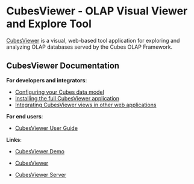 CubesViewer - OLAP Visual Viewer and Explore Tool
=================================================

[CubesViewer](https://github.com/jjmontesl/cubesviewer) is a visual, web-based tool application
for exploring and analyzing OLAP databases served by the Cubes OLAP Framework.


CubesViewer Documentation
-------------------------

**For developers and integrators**:

* [Configuring your Cubes data model](cubesviewer-model.md)
* [Installing the full CubesViewer application](cubesviewer-gui-installation.md)
* [Integrating CubesViewer views in other web applications](cubesviewer-static.md)

**For end users**:

* [CubesViewer User Guide](cubesviewer-user-main.md)

**Links**:

* [CubesViewer Demo](http://jjmontesl.github.io/cubesviewer/)

* [CubesViewer](https://github.com/jjmontesl/cubesviewer)
* [CubesViewer Server](https://github.com/jjmontesl/cubesviewer-server)
